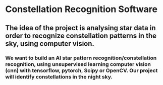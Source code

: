 # Constellation Recognition Software

## The idea of the project is analysing star data in order to recognize constellation patterns in the sky, using computer vision.

### We want to build an AI star pattern recognition/constellation recognition, using unsupervised learning computer vision (cnn) with tensorflow, pytorch, Scipy or OpenCV. Our project will identify constellations in the night sky.
